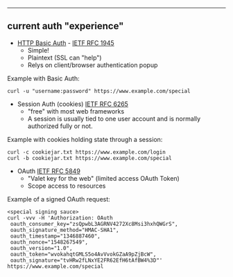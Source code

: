 ----

## current auth "experience"

*  [HTTP Basic Auth](http://en.wikipedia.org/wiki/Basic_access_authentication) - [IETF RFC 1945](http://tools.ietf.org/html/rfc1945#section-10.16)
   *  Simple!
   *  Plaintext (SSL can "help")
   *  Relys on client/browser authentication popup

Example with Basic Auth:

    curl -u "username:password" https://www.example.com/special


*  Session Auth (cookies) [IETF RFC 6265](http://tools.ietf.org/html/rfc6265)
   *  "free" with most web frameworks
   *  A session is usually tied to one user account and is normally authorized fully or not.

Example with cookies holding state through a session:

    curl -c cookiejar.txt https://www.example.com/login
    curl -b cookiejar.txt https://www.example.com/special


*  OAuth [IETF RFC 5849](http://tools.ietf.org/html/rfc5849)
   *  "Valet key for the web" (limited access OAuth Token)
   *  Scope access to resources

Example of a signed OAuth request:
   
    <special signing sauce>
    curl -vvv -H 'Authorization: OAuth
     oauth_consumer_key="zsQpwbL3AGRNV4272Xc8Msi3hxhQWGrS",
     oauth_signature_method="HMAC-SHA1",
     oauth_timestamp="1346887460",
     oauth_nonce="1548267549",
     oauth_version="1.0",
     oauth_token="wvokahqtGMLS5o4AvVvokGZaA9pZjBcW",
     oauth_signature="tvHRw2fLNxYE2FR62EfH6tAfBW4%3D"'
    https://www.example.com/special


